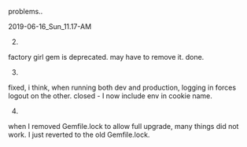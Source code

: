 problems..

2019-06-16_Sun_11.17-AM

2.
factory girl gem is deprecated. may have to remove it.
done.

3.
fixed, i think,
when running both dev and production, logging in forces logout on the other.
closed - I now include env in cookie name.

4.
when I removed Gemfile.lock to allow full upgrade, many things did not work. I just reverted to the old Gemfile.lock.

